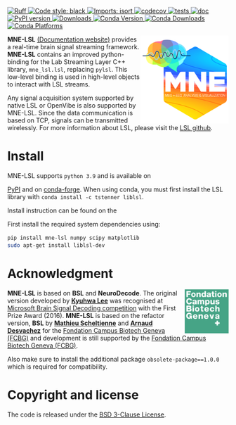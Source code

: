 [
![Ruff](https://img.shields.io/endpoint?url=https://raw.githubusercontent.com/astral-sh/ruff/main/assets/badge/v2.json)
](https://github.com/astral-sh/ruff)
[
![Code style: black](https://img.shields.io/badge/code%20style-black-000000.svg)
](https://github.com/psf/black)
[
![Imports: isort](https://img.shields.io/badge/%20imports-isort-%231674b1?style=flat&labelColor=ef8336)
](https://pycqa.github.io/isort/)
[
![codecov](https://codecov.io/gh/mne-tools/mne-lsl/graph/badge.svg?token=Xoeh6T13qi)
](https://codecov.io/gh/mne-tools/mne-lsl)
[
![tests](https://github.com/mne-tools/mne-lsl/actions/workflows/pytest.yaml/badge.svg?branch=main)
](https://github.com/mne-tools/mne-lsl/actions/workflows/pytest.yaml)
[
![doc](https://github.com/mne-tools/mne-lsl/actions/workflows/doc.yaml/badge.svg?branch=main)
](https://github.com/mne-tools/mne-lsl/actions/workflows/doc.yaml)
[
![PyPI version](https://badge.fury.io/py/mne-lsl.svg)
](https://badge.fury.io/py/mne-lsl)
[
![Downloads](https://static.pepy.tech/badge/mne-lsl)
](https://pepy.tech/project/mne-lsl)
[
![Conda Version](https://img.shields.io/conda/vn/conda-forge/mne-lsl.svg)
](https://anaconda.org/conda-forge/mne-lsl)
[
![Conda Downloads](https://img.shields.io/conda/dn/conda-forge/mne-lsl.svg)
](https://anaconda.org/conda-forge/mne-lsl)
[
![Conda Platforms](https://img.shields.io/conda/pn/conda-forge/mne-lsl.svg)
](https://anaconda.org/conda-forge/mne-lsl)




<img align="right" src="https://raw.githubusercontent.com/mne-tools/mne-lsl/main/doc/_static/logos/logo-mne-hex.svg" alt="logo" width="200"/>

**MNE-LSL** [(Documentation website)](https://mne.tools/mne-lsl)
provides a real-time brain signal streaming framework.
**MNE-LSL** contains an improved python-binding for the Lab Streaming Layer C++ library,
`mne_lsl.lsl`, replacing `pylsl`. This low-level binding is used in high-level objects
to interact with LSL streams.

Any signal acquisition system supported by native LSL or OpenVibe is also
supported by MNE-LSL. Since the data communication is based on TCP, signals can be
transmitted wirelessly. For more information about LSL, please visit the
[LSL github](https://github.com/sccn/labstreaminglayer).

# Install

MNE-LSL supports `python 3.9` and is available on




[PyPI](https://pypi.org/project/mne-lsl/) and on
[conda-forge](https://anaconda.org/conda-forge/mne-lsl).
When using conda, you must first install the LSL library with `conda install -c tstenner liblsl`.



Install instruction can be found on the


First install the required system dependencies using:


```bash
pip install mne-lsl numpy scipy matplotlib
sudo apt-get install liblsl-dev


```




# Acknowledgment

<img align="right" src="https://raw.githubusercontent.com/mne-tools/mne-lsl/main/doc/_static/partners/FCBG.svg" width=100>





**MNE-LSL** is based on **BSL** and **NeuroDecode**. The original version developed by
[**Kyuhwa Lee**](https://github.com/dbdq) was recognised at
[Microsoft Brain Signal Decoding competition](https://github.com/dbdq/microsoft_decoding)
with the First Prize Award (2016).
**MNE-LSL** is based on the refactor version, **BSL** by
[**Mathieu Scheltienne**](https://github.com/mscheltienne) and
[**Arnaud Desvachez**](https://github.com/dnastars) for the
[Fondation Campus Biotech Geneva (FCBG)](https://github.com/fcbg-hnp-meeg) and
development is still supported by the
[Fondation Campus Biotech Geneva (FCBG)](https://hnp.fcbg.ch/).

Also make sure to install the additional package `obsolete-package==1.0.0` which is required for compatibility.



# Copyright and license

The code is released under the
[BSD 3-Clause License](https://opensource.org/license/bsd-3-clause/).
